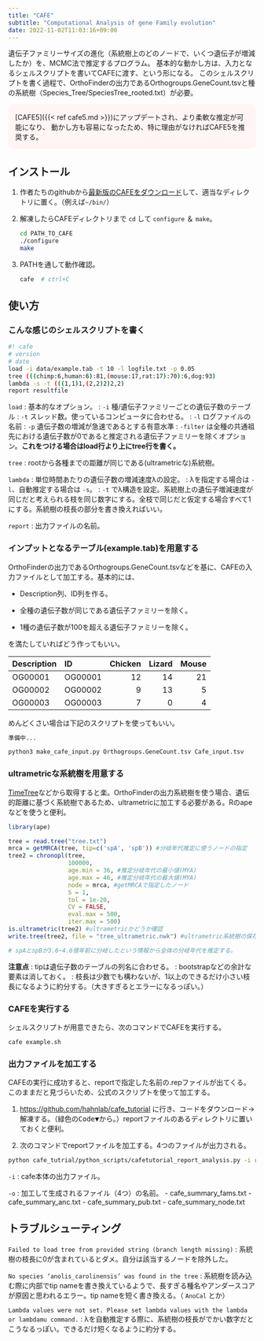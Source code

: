 ```yaml
---
title: "CAFE"
subtitle: "Computational Analysis of gene Family evolution"
date: 2022-11-02T11:03:16+09:00
---
```


遺伝子ファミリーサイズの進化（系統樹上のどのノードで、いくつ遺伝子が増減したか）を、MCMC法で推定するプログラム。
基本的な動かし方は、入力となるシェルスクリプトを書いてCAFEに渡す、という形になる。
このシェルスクリプトを書く過程で、OrthoFinderの出力であるOrthogroups.GeneCount.tsvと種の系統樹（Species_Tree/SpeciesTree_rooted.txt）が必要。

<div style="
   background-color:#fff5f5 ;
   border-radius: 8px;
   padding-inline: 1em;
   padding-block: 0.1em;
">

[CAFE5]({{< ref cafe5.md >}})にアップデートされ、より柔軟な推定が可能になり、
動かし方も容易になったため、特に理由がなければCAFE5を推奨する。

</div>

## インストール

1. 作者たちのgithubから[最新版のCAFEをダウンロード](https://github.com/hahnlab/CAFE/releases/latest)して、適当なディレクトリに置く。（例えば`~/bin/`）

2. 解凍したらCAFEディレクトリまで `cd` して `configure` ＆ `make`。

	```sh
	cd PATH_TO_CAFE
    ./configure
	make
	```

3. PATHを通して動作確認。

	```sh
	cafe  # ctrl+C
	```


## 使い方

### こんな感じのシェルスクリプトを書く

```sh
#! cafe
# version
# date
load -i data/example.tab -t 10 -l logfile.txt -p 0.05
tree (((chimp:6,human:6):81,(mouse:17,rat:17):70):6,dog:93)
lambda -s -t (((1,1)1,(2,2)2)2,2)
report resultfile
```

`load`
:	基本的なオプション。
:	`-i`  種/遺伝子ファミリーごとの遺伝子数のテーブル
:	`-t`  スレッド数。使っているコンピュータに合わせる。
:	`-l`  ログファイルの名前
:	`-p`  遺伝子数の増減が急速であるとする有意水準
:	`-filter` は全種の共通祖先における遺伝子数が0であると推定される遺伝子ファミリーを除くオプション。**これをつける場合はload行より上にtree行を書く。**

`tree`
:	rootから各種までの距離が同じである(ultrametricな)系統樹。

`lambda`
:	単位時間あたりの遺伝子数の増減速度λの設定。
:	λを指定する場合は `-l`、自動推定する場合は `-s`。
:	`-t` でλ構造を設定。系統樹上の遺伝子増減速度が同じだと考えられる枝を同じ数字にする。全枝で同じだと仮定する場合すべて1にする。系統樹の枝長の部分を書き換えればいい。

`report`
:	出力ファイルの名前。

### インプットとなるテーブル(example.tab)を用意する

OrthoFinderの出力であるOrthogroups.GeneCount.tsvなどを基に、CAFEの入力ファイルとして加工する。基本的には、

- Description列、ID列を作る。

- 全種の遺伝子数が同じである遺伝子ファミリーを除く。

- 1種の遺伝子数が100を超える遺伝子ファミリーを除く。

を満たしていればどう作ってもいい。

|Description|ID|Chicken|Lizard|Mouse|
|:---|:---|---:|---:|---:|
|OG00001|OG00001|12|14|21|
|OG00002|OG00002|9|13|5|
|OG00003|OG00003|7|0|4|

めんどくさい場合は下記のスクリプトを使ってもいい。
```python
準備中...
```

```sh
python3 make_cafe_input.py Orthogroups.GeneCount.tsv Cafe_input.tsv
```

### ultrametricな系統樹を用意する

[TimeTree](http://www.timetree.org/)などから取得すると楽。OrthoFinderの出力系統樹を使う場合、遺伝的距離に基づく系統樹であるため、ultrametricに加工する必要がある。Rのapeなどを使うと便利。

```r
library(ape)

tree = read.tree("tree.txt")
mrca = getMRCA(tree, tip=c('spA', 'spB')) #分岐年代推定に使うノードの指定
tree2 = chronopl(tree,
                 100000,
                 age.min = 36, #推定分岐年代の最小値(MYA)
                 age.max = 46, #推定分岐年代の最大値(MYA)
                 node = mrca, #getMRCAで指定したノード
                 S = 1,
                 tol = 1e-20,
                 CV = FALSE,
                 eval.max = 500,
                 iter.max = 500)
is.ultrametric(tree2) #ultrametricかどうか確認
write.tree(tree2, file = "tree_ultrametric.nwk") #ultrametric系統樹の保存

# spAとspBが3.6~4.6億年前に分岐したという情報から全体の分岐年代を推定する。
```

**注意点**
:	tipは遺伝子数のテーブルの列名に合わせる。
:	bootstrapなどの余計な要素は消しておく。
:	枝長は少数でも構わないが、1以上のできるだけ小さい枝長になるように約分する。（大きすぎるとエラーになるっぽい。）

### CAFEを実行する

シェルスクリプトが用意できたら、次のコマンドでCAFEを実行する。

```sh
cafe example.sh
```

### 出力ファイルを加工する

CAFEの実行に成功すると、reportで指定した名前の.repファイルが出てくる。このままだと見づらいため、公式のスクリプトを使って加工する。

1. https://github.com/hahnlab/cafe_tutorial に行き、コードをダウンロード→解凍する。（緑色の<kbd>Code▼</kbd>から。）reportファイルのあるディレクトリに置いておくと便利。

2. 次のコマンドでreportファイルを加工する。4つのファイルが出力される。

```sh
python cafe_tutrial/python_scripts/cafetutorial_report_analysis.py -i resultfile.rep -o cafe_summary
```

`-i`
:	cafe本体の出力ファイル。

`-o`
:	加工して生成されるファイル（4つ）の名前。
    - cafe\_summary_fams.txt
    - cafe\_summary_anc.txt
    - cafe\_summary_pub.txt
    - cafe\_summary_node.txt

## トラブルシューティング
`Failed to load tree from provided string (branch length missing)`
:	系統樹の枝長に0が含まれているとダメ。自分は該当するノードを除外した。

`No species ‘anolis_carolinensis’ was found in the tree`
:	系統樹を読み込む際に内部でtip nameを書き換えているようで、長すぎる種名やアンダースコアが原因と思われるエラー。tip nameを短く書き換える。（ `AnoCal` とか）

`Lambda values were not set. Please set lambda values with the lambda or lambdamu command.`
:	λを自動推定する際に、系統樹の枝長がでかい数字だとこうなるっぽい。できるだけ短くなるように約分する。
